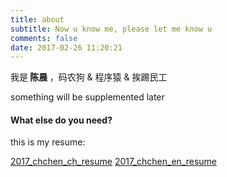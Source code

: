 ```yaml
---
title: about
subtitle: Now u know me, please let me know u
comments: false
date: 2017-02-26 11:20:21
---
```




<p>我是<strong> 陈晨 </strong>，码农狗 &amp; 程序猿 &amp; 挨踢民工</p>
something will be supplemented later



#### What else do you need?
this is my resume:

[2017_chchen_ch_resume](./index/resume_ch.pdf)
[2017_chchen_en_resume](./index/resume_en.pdf)





